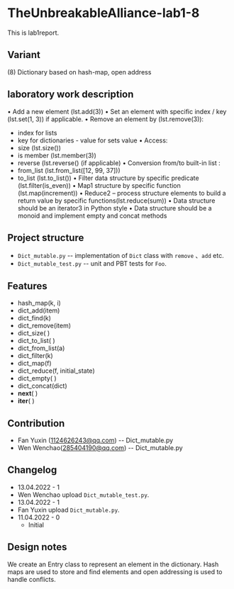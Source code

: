 # TheUnbreakableAlliance-lab1-8

This is lab1report.

## Variant

(8) Dictionary based on hash-map, open address

## laboratory work description

• Add a new element  (lst.add(3))
• Set an element with specific index / key (lst.set(1, 3)) if applicable.
• Remove an element by (lst.remove(3)):
- index for lists
- key for dictionaries - value for sets value
• Access:
- size (lst.size())
- is member (lst.member(3))
- reverse (lst.reverse() (if applicable)
• Conversion from/to built-in list :
- from_list (lst.from_list([12, 99, 37]))
- to_list (lst.to_list())
• Filter data structure by specific predicate (lst.filter(is_even))
• Map1 structure by specific function (lst.map(increment))
• Reduce2 – process structure elements to build a return value by specific functions(lst.reduce(sum))
• Data structure should be an iterator3 in Python style
• Data structure should be a monoid and implement empty and concat methods

## Project structure

- `Dict_mutable.py` -- implementation of `Dict` class with `remove` 、`add` etc.
- `Dict_mutable_test.py` -- unit and PBT tests for `Foo`.

## Features

- hash_map(k, i)
- dict_add(item)
- dict_find(k)
- dict_remove(item)
- dict_size( )
- dict_to_list( )
- dict_from_list(a)
- dict_filter(k)
- dict_map(f)
- dict_reduce(f, initial_state)
- dict_empty( )
- dict_concat(dict)
- __next__( )
- __iter__( )

## Contribution

- Fan Yuxin (1124626243@qq.com) -- Dict_mutable.py
- Wen Wenchao(285404190@qq.com) -- Dict_mutable.py

## Changelog

- 13.04.2022 - 1
- Wen Wenchao upload `Dict_mutable_test.py`.
- 13.04.2022 - 1
- Fan Yuxin upload `Dict_mutable.py`.
- 11.04.2022 - 0
  - Initial

## Design notes

We create an Entry class to represent an element in the dictionary.
Hash maps are used to store and find elements and open addressing 
is used to handle conflicts.
